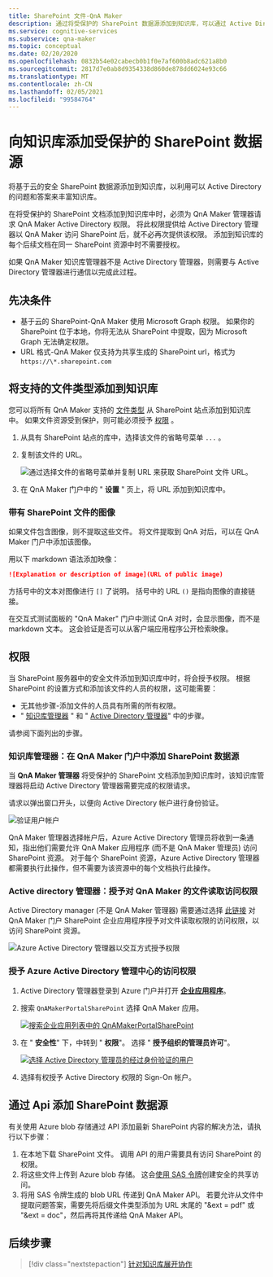 ```yaml
---
title: SharePoint 文件-QnA Maker
description: 通过将受保护的 SharePoint 数据源添加到知识库，可以通过 Active Directory 的问题和答案来丰富知识库。
ms.service: cognitive-services
ms.subservice: qna-maker
ms.topic: conceptual
ms.date: 02/20/2020
ms.openlocfilehash: 0832b54e02cabecb0b1f0e7af600b8adc621a8b0
ms.sourcegitcommit: 2817d7e0ab8d9354338d860de878dd6024e93c66
ms.translationtype: MT
ms.contentlocale: zh-CN
ms.lasthandoff: 02/05/2021
ms.locfileid: "99584764"
---
```

# <a name="add-a-secured-sharepoint-data-source-to-your-knowledge-base"></a>向知识库添加受保护的 SharePoint 数据源

将基于云的安全 SharePoint 数据源添加到知识库，以利用可以 Active Directory 的问题和答案来丰富知识库。

在将受保护的 SharePoint 文档添加到知识库中时，必须为 QnA Maker 管理器请求 QnA Maker Active Directory 权限。 将此权限提供给 Active Directory 管理器以 QnA Maker 访问 SharePoint 后，就不必再次提供该权限。 添加到知识库的每个后续文档在同一 SharePoint 资源中时不需要授权。

如果 QnA Maker 知识库管理器不是 Active Directory 管理器，则需要与 Active Directory 管理器进行通信以完成此过程。

## <a name="prerequisites"></a>先决条件

* 基于云的 SharePoint-QnA Maker 使用 Microsoft Graph 权限。 如果你的 SharePoint 位于本地，你将无法从 SharePoint 中提取，因为 Microsoft Graph 无法确定权限。
* URL 格式-QnA Maker 仅支持为共享生成的 SharePoint url，格式为 `https://\*.sharepoint.com`

## <a name="add-supported-file-types-to-knowledge-base"></a>将支持的文件类型添加到知识库

您可以将所有 QnA Maker 支持的 [文件类型](../index.yml) 从 SharePoint 站点添加到知识库中。 如果文件资源受到保护，则可能必须授予 [权限](#permissions) 。

1. 从具有 SharePoint 站点的库中，选择该文件的省略号菜单 `...` 。
1. 复制该文件的 URL。

   ![通过选择文件的省略号菜单并复制 URL 来获取 SharePoint 文件 URL。](../media/add-sharepoint-datasources/get-sharepoint-file-url.png)

1. 在 QnA Maker 门户中的 " **设置** " 页上，将 URL 添加到知识库中。

### <a name="images-with-sharepoint-files"></a>带有 SharePoint 文件的图像

如果文件包含图像，则不提取这些文件。 将文件提取到 QnA 对后，可以在 QnA Maker 门户中添加该图像。

用以下 markdown 语法添加映像：

```markdown
![Explanation or description of image](URL of public image)
```

方括号中的文本对图像进行 `[]` 了说明。 括号中的 URL `()` 是指向图像的直接链接。

在交互式测试面板的 "QnA Maker" 门户中测试 QnA 对时，会显示图像，而不是 markdown 文本。 这会验证是否可以从客户端应用程序公开检索映像。

## <a name="permissions"></a>权限

当 SharePoint 服务器中的安全文件添加到知识库中时，将会授予权限。 根据 SharePoint 的设置方式和添加该文件的人员的权限，这可能需要：

* 无其他步骤-添加文件的人员具有所需的所有权限。
* " [知识库管理器](#knowledge-base-manager-add-sharepoint-data-source-in-qna-maker-portal) " 和 " [Active Directory 管理器](#active-directory-manager-grant-file-read-access-to-qna-maker)" 中的步骤。

请参阅下面列出的步骤。

### <a name="knowledge-base-manager-add-sharepoint-data-source-in-qna-maker-portal"></a>知识库管理器：在 QnA Maker 门户中添加 SharePoint 数据源

当 **QnA Maker 管理器** 将受保护的 SharePoint 文档添加到知识库时，该知识库管理器将启动 Active Directory 管理器需要完成的权限请求。

请求以弹出窗口开头，以便向 Active Directory 帐户进行身份验证。

![验证用户帐户](../media/add-sharepoint-datasources/authenticate-user-account.png)

QnA Maker 管理器选择帐户后，Azure Active Directory 管理员将收到一条通知，指出他们需要允许 QnA Maker 应用程序 (而不是 QnA Maker 管理员) 访问 SharePoint 资源。 对于每个 SharePoint 资源，Azure Active Directory 管理器都需要执行此操作，但不需要为该资源中的每个文档执行此操作。

### <a name="active-directory-manager-grant-file-read-access-to-qna-maker"></a>Active directory 管理器：授予对 QnA Maker 的文件读取访问权限

Active Directory manager (不是 QnA Maker 管理器) 需要通过选择 [此链接](https://login.microsoftonline.com/common/oauth2/v2.0/authorize?response_type=id_token&scope=Files.Read%20Files.Read.All%20Sites.Read.All%20User.Read%20User.ReadBasic.All%20profile%20openid%20email&client_id=c2c11949-e9bb-4035-bda8-59542eb907a6&redirect_uri=https%3A%2F%2Fwww.qnamaker.ai%3A%2FCreate&state=68) 对 QnA Maker 门户 SharePoint 企业应用程序授予对文件读取权限的访问权限，以访问 SharePoint 资源。

![Azure Active Directory 管理器以交互方式授予权限](../media/add-sharepoint-datasources/aad-manager-grants-permission-interactively.png)

<!--
The Active Directory manager must grant QnA Maker access either by application name, `QnAMakerPortalSharePoint`, or by application ID, `c2c11949-e9bb-4035-bda8-59542eb907a6`.
-->
<!--
### Grant access from the interactive pop-up window

The Active Directory manager will get a pop-up window requesting permissions to the `QnAMakerPortalSharePoint` app. The pop-up window includes the QnA Maker Manager email address that initiated the request, an `App Info` link to learn more about **QnAMakerPortalSharePoint**, and a list of permissions requested. Select **Accept** to provide those permissions.

![Azure Active Directory manager grants permission interactively](../media/add-sharepoint-datasources/aad-manager-grants-permission-interactively.png)
-->
<!--

### Grant access from the App Registrations list

1. The Active Directory manager signs in to the Azure portal and opens **[App registrations list](https://ms.portal.azure.com/#blade/Microsoft_AAD_IAM/ApplicationsListBlade)**.

1. Search for and select the **QnAMakerPortalSharePoint** app. Change the second filter box from **My apps** to **All apps**. The app information will open on the right side.

    ![Select QnA Maker app in App registrations list](../media/add-sharepoint-datasources/select-qna-maker-app-in-app-registrations.png)

1. Select **Settings**.

    [![Select Settings in the right-side blade](../media/add-sharepoint-datasources/select-settings-for-qna-maker-app-registration.png)](../media/add-sharepoint-datasources/select-settings-for-qna-maker-app-registration.png#lightbox)

1. Under **API access**, select **Required permissions**.

    ![Select 'Settings', then under 'API access', select 'Required permission'](../media/add-sharepoint-datasources/select-required-permissions-in-settings-blade.png)

1. Do not change any settings in the **Enable Access** window. Select **Grant Permission**.

    [![Under 'Grant Permission', select 'Yes'](../media/add-sharepoint-datasources/grant-app-required-permissions.png)](../media/add-sharepoint-datasources/grant-app-required-permissions.png#lightbox)

1. Select **YES** in the pop-up confirmation windows.

    ![Grant required permissions](../media/add-sharepoint-datasources/grant-required-permissions.png)
-->
### <a name="grant-access-from-the-azure-active-directory-admin-center"></a>授予 Azure Active Directory 管理中心的访问权限

1. Active Directory 管理器登录到 Azure 门户并打开 **[企业应用程序](https://aad.portal.azure.com/#blade/Microsoft_AAD_IAM/StartboardApplicationsMenuBlade/AllApps)**。

1. 搜索 `QnAMakerPortalSharePoint` 选择 QnA Maker 应用。

    [![搜索企业应用列表中的 QnAMakerPortalSharePoint](../media/add-sharepoint-datasources/search-enterprise-apps-for-qna-maker.png)](../media/add-sharepoint-datasources/search-enterprise-apps-for-qna-maker.png#lightbox)

1. 在 " **安全性**" 下，中转到 " **权限**"。 选择 " **授予组织的管理员许可**"。

    [![选择 Active Directory 管理员的经过身份验证的用户](../media/add-sharepoint-datasources/grant-aad-permissions-to-enterprise-app.png)](../media/add-sharepoint-datasources/grant-aad-permissions-to-enterprise-app.png#lightbox)

1. 选择有权授予 Active Directory 权限的 Sign-On 帐户。




## <a name="add-sharepoint-data-source-with-apis"></a>通过 Api 添加 SharePoint 数据源

有关使用 Azure blob 存储通过 API 添加最新 SharePoint 内容的解决方法，请执行以下步骤： 
1.  在本地下载 SharePoint 文件。 调用 API 的用户需要具有访问 SharePoint 的权限。 
1.  将这些文件上传到 Azure blob 存储。 这会[使用 SAS 令牌](../../../storage/common/storage-sas-overview.md#how-a-shared-access-signature-works)创建安全的共享访问。 
1. 将用 SAS 令牌生成的 blob URL 传递到 QnA Maker API。 若要允许从文件中提取问题答案，需要先将后缀文件类型添加为 URL 末尾的 "&ext = pdf" 或 "&ext = doc"，然后再将其传递给 QnA Maker API。


<!--
## Get SharePoint File URI

Use the following steps to transform the SharePoint URL into a sharing token.

1. Encode the URL using [base64](https://en.wikipedia.org/wiki/Base64).

1. Convert the base64-encoded result to an unpadded base64url format with the following character changes.

    * Remove the equal character, `=` from the end of the value.
    * Replace `/` with `_`.
    * Replace `+` with `-`.
    * Append `u!` to be beginning of the string.

1. Sign in to Graph explorer and run the following query, where `sharedURL` is ...:

    ```
    https://graph.microsoft.com/v1.0/shares/<sharedURL>/driveitem
    ```

    Get the **@microsoft.graph.downloadUrl** and use this as `fileuri` in the QnA Maker APIs.

### Add or update a SharePoint File URI to your knowledge base

Use the **@microsoft.graph.downloadUrl** from the previous section as the `fileuri` in the QnA Maker API for [adding a knowledge base](/rest/api/cognitiveservices/qnamaker4.0/knowledgebase) or [updating a knowledge base](/rest/api/cognitiveservices/qnamaker/knowledgebase/update). The following fields are mandatory: name, fileuri, filename, source.

```
{
    "name": "Knowledge base name",
    "files": [
        {
            "fileUri": "<@microsoft.graph.downloadURL>",
            "fileName": "filename.xlsx",
            "source": "<SharePoint link>"
        }
    ],
    "urls": [],
    "users": [],
    "hostUrl": "",
    "qnaList": []
}
```



## Remove QnA Maker app from SharePoint authorization

1. Use the steps in the previous section to find the Qna Maker app in the Active Directory admin center.
1. When you select the **QnAMakerPortalSharePoint**, select **Overview**.
1. Select **Delete** to remove permissions.

-->

## <a name="next-steps"></a>后续步骤

> [!div class="nextstepaction"]
> [针对知识库展开协作](../index.yml)
